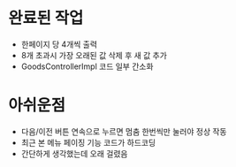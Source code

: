 # 완료된 작업
  + 한페이지 당 4개씩 출력
  + 8개 초과시 가장 오래된 값 삭제 후 새 값 추가
  + GoodsControllerImpl 코드 일부 간소화

# 아쉬운점
  + 다음/이전 버튼 연속으로 누르면 멈춤 한번씩만 눌러야 정상 작동
  + 최근 본 메뉴 페이징 기능 코드가 하드코딩
  + 간단하게 생각했는데 오래 걸렸음
